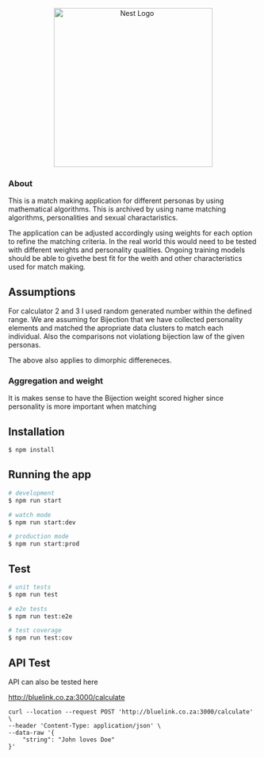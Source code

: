 <p align="center">
  <a href="#" target="blank"><img src="https://i.pinimg.com/originals/d2/5b/b9/d25bb9cd3fcaf6aa53c64e1ecf2df59a.jpg" width="320" alt="Nest Logo" /></a>
</p>

### About

This is a match making application for different personas by using mathematical algorithms. This is archived by using name matching algorithms, personalities and sexual charactaristics.

The application can be adjusted accordingly using weights for each option to refine the matching criteria. 
In the real world this would need to be tested with different weights and personality qualities. Ongoing training models should be able to givethe best fit for the weith and other characteristics used for match making.

## Assumptions

For calculator 2 and 3 I used random generated number within the defined range.
We are assuming for Bijection that we have collected personality elements and matched the apropriate data clusters to match each individual. 
Also the comparisons not violationg bijection law of the given personas.

The above also applies to dimorphic differeneces.

### Aggregation and weight 
It is makes sense to have the Bijection weight scored higher since personality is more important when matching 

## Installation

```bash
$ npm install
```

## Running the app

```bash
# development
$ npm run start

# watch mode
$ npm run start:dev

# production mode
$ npm run start:prod
```

## Test

```bash
# unit tests
$ npm run test

# e2e tests
$ npm run test:e2e

# test coverage
$ npm run test:cov
```

## API Test

API can also be tested here 

http://bluelink.co.za:3000/calculate

```
curl --location --request POST 'http://bluelink.co.za:3000/calculate' \
--header 'Content-Type: application/json' \
--data-raw '{
    "string": "John loves Doe"
}'
```


